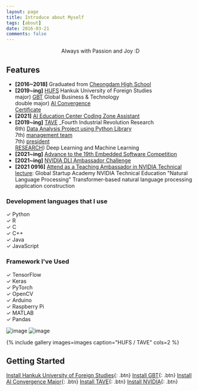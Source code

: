 ```yaml
---
layout: page
title: Introduce about Myself
tags: [about]
date: 2016-03-21
comments: false
---
```

    
<center>Always with Passion and Joy :D</center>

## Features
* **[2016~2018]** Graduated from [Cheongdam High School](http://chungdam.sen.hs.kr/index.do)
* **[2019~ing]** [HUFS](http://www.hufs.ac.kr/) Hankuk University of Foreign Studies
<br/>major) [GBT](http://hufsgbtgbt.cafe24.com/) Global Business & Technology 
<br/>double major) [AI Convergence](http://soft.hufs.ac.kr/)  
[Certificate](https://user-images.githubusercontent.com/76824611/125048882-54cb4780-e0db-11eb-8ed2-cf6b458fa042.png)          
* **[2021]** [AI Education Center Coding Zone Assistant](https://raw.githubusercontent.com/yerimoh/yerimoh.github.io/main/assets/img/certification.pdf)     
* **[2019~ing]** [TAVE](https://blog.naver.com/t-ave) _Fourth Industrial Revolution Research
<br/> 6th) [Data Analysis Project using Python Library](https://yerimoh.github.io/first-project/) 
<br/> 7th) [management team](https://www.instagram.com/p/CKvZreGhiWh/)
<br/> 7th) [president](https://www.instagram.com/p/CSCHtqLlQcM/)
<br/> [RESEARCH](https://taveresearch.github.io/about/)) Deep Learning and Machine Learning 
* **[2021~ing]** [Advance to the 19th Embedded Software Competition](https://eswcontest.or.kr/main/main.php)     
* **[2021~ing]** [NVIDIA DLI Ambassador Challenge](https://www.nvidia.com/ko-kr/)    
* **[2021 0916]** [Attend as a Teaching Ambassador in NVIDIA Technical lecture](https://yerimoh.github.io/NLPTA/): Global Startup Academy NVIDIA Technical Education "Natural Language Processing" Transformer-based natural language processing application construction

### Development languages that I use
✓ Python  
✓ R   
✓ C   
✓ C++    
✓ Java       
✓ JavaScript   


### Framework I've Used
✓ TensorFlow    
✓ Keras   
✓ PyTorch    
✓ OpenCV      
✓ Arduino    
✓ Raspberry Pi      
✓ MATLAB     
✓ Pandas   



![image](https://user-images.githubusercontent.com/76824611/133220622-355a358b-16c3-410c-baad-5178ed223883.png)
![image](https://user-images.githubusercontent.com/76824611/133220637-89f8f54c-49e5-43a8-8ebf-0060c1813969.png)


{% include gallery images=images caption="HUFS / TAVE" cols=2 %}


## Getting Started
      

[Install Hankuk University of Foreign Studies](http://www.hufs.ac.kr/){: .btn}
[Install GBT](http://hufsgbtgbt.cafe24.com/){: .btn}
[Install AI Convergence Major](http://soft.hufs.ac.kr/){: .btn}
[Install TAVE](https://blog.naver.com/t-ave){: .btn}
[Install NVIDIA](https://www.nvidia.com/en-us/){: .btn}
